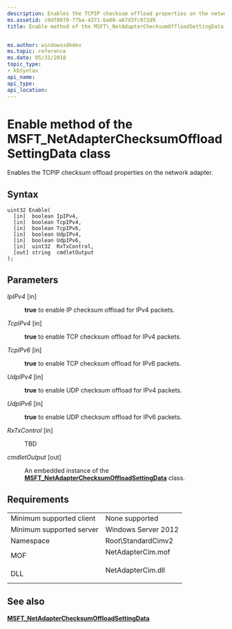 ```yaml
---
description: Enables the TCPIP checksum offload properties on the network adapter.
ms.assetid: c9df0070-77ba-4371-ba60-a67d3fc972d9
title: Enable method of the MSFT\_NetAdapterChecksumOffloadSettingData class


ms.author: windowssdkdev
ms.topic: reference
ms.date: 05/31/2018
topic_type: 
- kbSyntax
api_name: 
api_type: 
api_location: 
---
```


# Enable method of the MSFT\_NetAdapterChecksumOffloadSettingData class

Enables the TCPIP checksum offload properties on the network adapter.

## Syntax


```mof
uint32 Enable(
  [in]  boolean IpIPv4,
  [in]  boolean TcpIPv4,
  [in]  boolean TcpIPv6,
  [in]  boolean UdpIPv4,
  [in]  boolean UdpIPv6,
  [in]  uint32  RxTxControl,
  [out] string  cmdletOutput
);
```



## Parameters

<dl> <dt>

*IpIPv4* \[in\]
</dt> <dd>

**true** to enable IP checksum offload for IPv4 packets.

</dd> <dt>

*TcpIPv4* \[in\]
</dt> <dd>

**true** to enable TCP checksum offload for IPv4 packets.

</dd> <dt>

*TcpIPv6* \[in\]
</dt> <dd>

**true** to enable TCP checksum offload for IPv6 packets.

</dd> <dt>

*UdpIPv4* \[in\]
</dt> <dd>

**true** to enable UDP checksum offload for IPv4 packets.

</dd> <dt>

*UdpIPv6* \[in\]
</dt> <dd>

**true** to enable UDP checksum offload for IPv6 packets.

</dd> <dt>

*RxTxControl* \[in\]
</dt> <dd>

TBD

</dd> <dt>

*cmdletOutput* \[out\]
</dt> <dd>

An embedded instance of the [**MSFT\_NetAdapterChecksumOffloadSettingData**](msft-netadapterchecksumoffloadsettingdata.md) class.

</dd> </dl>

## Requirements



|                                     |                                                                                              |
|-------------------------------------|----------------------------------------------------------------------------------------------|
| Minimum supported client<br/> | None supported<br/>                                                                    |
| Minimum supported server<br/> | Windows Server 2012<br/>                                                               |
| Namespace<br/>                | Root\\StandardCimv2<br/>                                                               |
| MOF<br/>                      | <dl> <dt>NetAdapterCim.mof</dt> </dl> |
| DLL<br/>                      | <dl> <dt>NetAdapterCim.dll</dt> </dl> |



## See also

<dl> <dt>

[**MSFT\_NetAdapterChecksumOffloadSettingData**](msft-netadapterchecksumoffloadsettingdata.md)
</dt> </dl>

 

 




